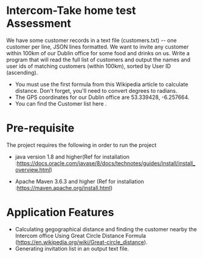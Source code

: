 # Intercom-Take home test Assessment

We have some customer records in a text file (customers.txt) -- one customer per line, JSON lines formatted. We want to invite any customer within 100km of our Dublin office for some food and drinks on us. Write a program that will read the full list of customers and output the names and user ids of matching customers (within 100km), sorted by User ID (ascending).

* You must use the first formula from this Wikipedia article to calculate distance. Don't forget, you'll need to convert degrees to radians.
* The GPS coordinates for our Dublin office are 53.339428, -6.257664.
* You can find the Customer list here .

# Pre-requisite
The project requires the following in order to run the project
* java version 1.8 and higher(Ref for installation :https://docs.oracle.com/javase/8/docs/technotes/guides/install/install_overview.html)

* Apache Maven 3.6.3 and higher (Ref for installation :https://maven.apache.org/install.html)

# Application Features
* Calculating gegographical distance and finding the customer nearby the Intercom office Using Great Circle Distance Formula
(https://en.wikipedia.org/wiki/Great-circle_distance).
* Generating invitation list in an output text file.
